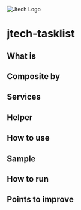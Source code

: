 ![Jtech Logo](http://www.jtech.com.br/wp-content/uploads/2015/06/logo.png)

# jtech-tasklist

## What is

## Composite by

## Services

## Helper

## How to use

## Sample

## How to run

## Points to improve